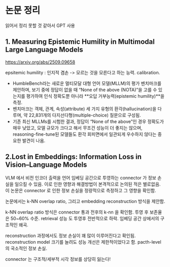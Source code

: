# 논문 정리

읽어서 정리 못할 것 같아서 GPT 사용

## 1. Measuring Epistemic Humility in Multimodal Large Language Models

https://arxiv.org/abs/2509.09658

epsitemic humility : 인지적 겸손 -> 모르는 것을 모른다고 하는 능력. calibration.

- HumbleBench라는 새로운 멀티모달 대형 언어 모델(MLLM)의 평가 벤치마크를 제안하며, 보기 중에 정답이 없을 때 “None of the above (NOTA)”을 고를 수 있는지를 평가하여 인식 정확도뿐 아니라 **오답 거부능력(epistemic humility)**을 측정. 
- 벤치마크는 객체, 관계, 속성(attribute) 세 가지 유형의 환각(hallucination)을 다루며, 약 22,831개의 다지선다형(multiple-choice) 질문으로 구성됨. 
- 기존 최신 MLLMs를 시험한 결과, 정답이 “None of the above”인 경우 정확도가 매우 낮았고, 모델 규모가 크다고 해서 무조건 성능이 더 좋지는 않으며, reasoning-fine-tune된 모델들도 환각 회피면에서 일관되게 우수하지 않다는 중요한 발견이 나옴.

## 2.Lost in Embeddings: Information Loss in Vision–Language Models

VLM 에서 비전 인코더 출력을 언어 임베딩 공간으로 투영하는 connector 가 정보 손실을 일으킬 수 있음. 이로 인한 영향과 해결방법이 본격적으로 논의된 적은 별로없음. 이 논문은 connector 로 인한 정보 손실을 정량적으로 측정하고 그 영향을 확인함.

논문에서는 k-NN overlap ratio, 그리고 embedding reconstruction 방식을 제안함.

k-NN overlap ratio 방식은 connector 통과 전후의 k-nn 을 확인함. 투영 후 보존율은 50~60% 수준. retrieval 성능 도 투영후 전반적으로 하락. 임베딩 공간 상에서의 구조적인 왜곡.

reconstruction 과정에서도 정보 손실이 꽤 많이 이루어진다고 확인됨. reconstruction model 크기를 늘려도 성능 개선은 제한적이었다고 함. pacth-level 의 국소적인 정보 손실.

connector 는 구조적/세부적 시각 정보를 상당히 잃는다!
